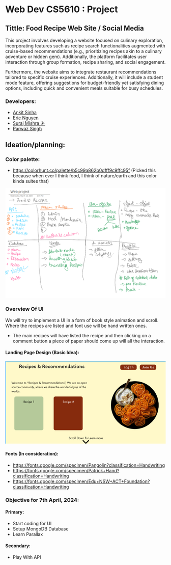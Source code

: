 # Web Dev CS5610 : Project
## Tittle: Food Recipe Web Site / Social Media 

This project involves developing a website focused on culinary exploration, incorporating features such as recipe search functionalities augmented with cruise-based recommendations (e.g., prioritizing recipes akin to a culinary adventure or hidden gem). Additionally, the platform facilitates user interaction through group formation, recipe sharing, and social engagement.

Furthermore, the website aims to integrate restaurant recommendations tailored to specific cruise experiences. Additionally, it will include a student mode feature, offering suggestions for budget-friendly yet satisfying dining options, including quick and convenient meals suitable for busy schedules.

### Developers:
 - [Ankit Sinha](https://github.com/Ank-22)  
 - [Eric Nguyen](https://github.com/enguyen11)
 - [Suraj Mishra ☀️](https://github.com/sm5689)
 - [Parwaz Singh](https://github.com/Parwazsingh) 

 ## Ideation/planning:
 ### Color palette: 
 - https://colorhunt.co/palette/b5c99a862b0dfff9c9ffc95f (Picked this because when ever I think food, I think of nature/earth and this color kinda suites that) 
   
![Img](./Documentation/Images/Planning.png)

### Overview Of UI
We will try to implement a UI in a form of book style animation and scroll. Where the recipes are listed and font use will be hand written ones. 

 - The main recipes will have listed the recipe and then clicking on a comment button a piece of paper should come up will all the interaction. 

#### Landing Page Design  (Basic Idea):
![Landing Page](./Documentation/Images/landing_page.png)
 #### Fonts (In consideration):
 -  https://fonts.google.com/specimen/Pangolin?classification=Handwriting
 - https://fonts.google.com/specimen/Patrick+Hand?classification=Handwriting
  - https://fonts.google.com/specimen/Edu+NSW+ACT+Foundation?classification=Handwriting



### Objective for 7th April, 2024:
#### Primary:
- Start coding for UI
- Setup MongoDB Database
- Learn Parallax 
#### Secondary:
- Play With API
